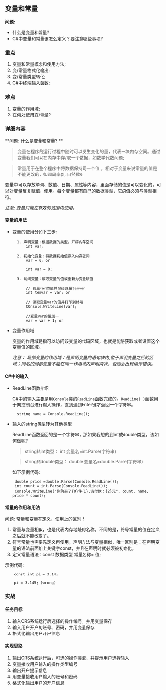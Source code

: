 ## 变量和常量

**问题:**
    
+ 什么是变量和常量?
+ C#中变量和常量该怎么定义？要注意哪些事项?

### 重点

1. 变量和常量概念和使用方法;
2. 变/常量格式化输出;
3. 变/常量类型转化;
4. C#中终端输入函数;

### 难点

1. 变量的作用域;
2. 在何处使用变/常量?

### 详细内容

**问题: 什么是变量和常量? **

> 变量在程序的运行过程中随时可以发生变化的量，代表一块内存空间。通过变量我们可以在内存中存/取一个数据，如数学代数问题;
    
> 常量用于在整个程序中将数据保持同一个值 ，相对于变量来说常量的值是不能更改的，如圆周率pi, 自然数e;
    
变量中可以存放单词、数值、日期、属性等内容，里面存储的值是可以变化的，可以对变量反复赋值、使用。每个变量都有自己的数据类型，它的值必须与类型相符。

*注意: 变量只能在有效的范围内使用。*


#### 变量的用法

+ 变量的使用分如下三步:
    
        1. 声明变量：根据数据的类型，开辟内存空间 
            int var;
            
        2. 初始化变量：将数据初始值存入内存空间 
            var = 0; or 
            
            int var = 0;
            
        3. 访问变量：读取变量的值或重新为变量赋值
        
            // 变量var的值并付给变量temvar
            int temvar = var; or
            
            // 读取变量var的值并打印到终端
            COnsole.WriteLine(var);
            
            //变量var的值加一
            var = var + 1; or

+ 变量作用域

     变量的作用域是指可以访问该变量的代码区域，也就是能够获取或者设置这个变量值的区域。
     
     *注意： 局部变量的作用域：是声明变量的语句块内,位于声明变量之后的区域；同名的局部变量不能在同一作用域内声明两次，否则会出现编译错误。*

#### C#中的输入

- ReadLine函数介绍

    C#中的输入主要是用`Console`类的`ReadLine`函数完成的。`ReadLine( )`函数用于向控制台进行输入操作，直到遇到Enter键才返回一个字符串。
    
        string name = Console.ReadLine();
        
-  输入的string类型转为其他类型   

    ReadLine函数返回的是一个字符串，那如果我想的到int或double类型，该如何做呢?
    
    > string转int类型： int 变量名=int.Parse(字符串)
    
    > string转double类型： double 变量名=double.Parse(字符串)
    
    如下示例代码:
    
        double price =double.Parse(Console.ReadLine());
        int count = int.Parse(Console.ReadLine());
        Console.WriteLine("你购买了{0}件{1},请付款：{2}元", count, name, price * count);



#### 常量的作用和用法

问题: 常量和变量在定义，使用上的区别 ?
    
1. 常量与变量相似，也是代表内存地址的名称。不同的是，符号常量的值在定义之后就不能改变了。
2. 符号常量也需要先定义再使用，声明方法与变量相似，唯一区别是：在声明变量的语法前面加上关键字const，并且在声明时就必须被初始化。
3. 定义常量语法：const  数据类型  常量名称= 值;

示例代码:
    
        const int pi = 3.14;
        
        pi = 3.145; (wrong)

### 实战  

#### 任务目标
    
1. 输入CRS系统运行后选择的操作编号，并用变量保存
2. 输入用户开户的账号、密码，并用变量保存
3. 格式化输出用户开户信息
        
#### 实现思路
    
1. 输出CRS系统运行后，可选的操作类型，并提示用户选择输入
2. 变量接收用户输入的操作类型编号
3. 输出开户提示信息
4. 用变量接收用户输入的账号和密码
5. 格式化输出用户的开户信息



